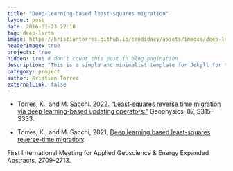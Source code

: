 ```yaml
---
title: "Deep-learning-based least-squares migration"
layout: post
date: 2016-01-23 22:10
tag: deep-lsrtm
image: https://kristiantorres.github.io/candidacy/assets/images/deep-lsrtm_image2.png
headerImage: true
projects: true
hidden: true # don't count this post in blog pagination
description: "This is a simple and minimalist template for Jekyll for those who likes to eat noodles."
category: project
author: Kristian Torres
externalLink: false
---
```


* <p>Torres, K., and M. Sacchi. 2022. <a href="../assets/papers/Torres_Deep-LSRTM_2022.pdf" target="_blank">“Least-squares reverse time migration via deep learning-based updating operators:”</a> Geophysics, 87, S315–S333.</p>

* <p>Torres, K., and M. Sacchi, 2021, <a href="../assets/papers/SEG_2021_Kristian.pdf" target="_blank">Deep learning based least-squares reverse-time migration</a>:
First International Meeting for Applied Geoscience & Energy Expanded Abstracts, 2709–2713.
